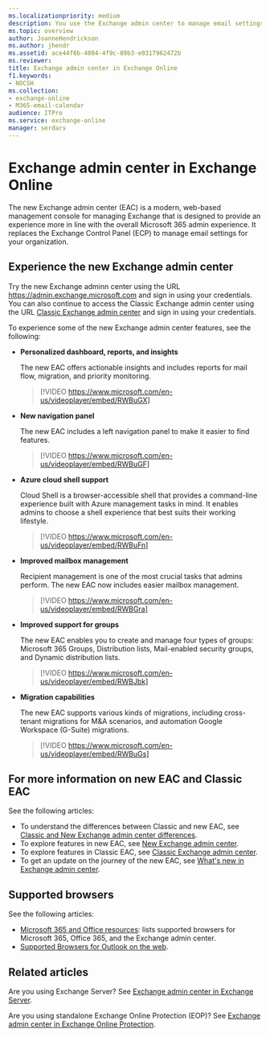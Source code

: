 ```yaml
---
ms.localizationpriority: medium
description: You use the Exchange admin center to manage email settings for your organization.
ms.topic: overview
author: JoanneHendrickson
ms.author: jhendr
ms.assetid: ace44f6b-4084-4f9c-89b3-e0317962472b
ms.reviewer: 
title: Exchange admin center in Exchange Online
f1.keywords:
- NOCSH
ms.collection: 
- exchange-online
- M365-email-calendar
audience: ITPro
ms.service: exchange-online
manager: serdars
---
```

# Exchange admin center in Exchange Online

The new Exchange admin center (EAC) is a modern, web-based management console for managing Exchange that is designed to provide an experience more in line with the overall Microsoft 365 admin experience. It replaces the Exchange Control Panel (ECP) to manage email settings for your organization.

## Experience the new Exchange admin center

Try the new Exchange adminn center using the URL <https://admin.exchange.microsoft.com> and sign in using your credentials. You can also continue to access the Classic Exchange admin center using the URL [Classic Exchange admin center](https://outlook.office365.com/ecp) and sign in using your credentials.

To experience some of the new Exchange admin center features, see the following:

- **Personalized dashboard, reports, and insights**

  The new EAC offers actionable insights and includes reports for mail flow, migration, and priority monitoring. 
  
  > [!VIDEO https://www.microsoft.com/en-us/videoplayer/embed/RWBuGX]  

- **New navigation panel**

  The new EAC includes a left navigation panel to make it easier to find features.
  
  > [!VIDEO https://www.microsoft.com/en-us/videoplayer/embed/RWBuGF]  

- **Azure cloud shell support**

  Cloud Shell is a browser-accessible shell that provides a command-line experience built with Azure management tasks in mind. It enables admins to choose a shell experience that best suits their working lifestyle.
  
  > [!VIDEO https://www.microsoft.com/en-us/videoplayer/embed/RWBuFn]  

- **Improved mailbox management**

  Recipient management is one of the most crucial tasks that admins perform. The new EAC now includes easier mailbox management.
  
  > [!VIDEO https://www.microsoft.com/en-us/videoplayer/embed/RWBGra] 

- **Improved support for groups**

  The new EAC enables you to create and manage four types of groups: Microsoft 365 Groups, Distribution lists, Mail-enabled security groups, and Dynamic distribution lists.
  
  > [!VIDEO https://www.microsoft.com/en-us/videoplayer/embed/RWBJbk]  

- **Migration capabilities**

  The new EAC supports various kinds of migrations, including cross-tenant migrations for M&A scenarios, and automation Google Workspace (G-Suite) migrations. 
  
  > [!VIDEO https://www.microsoft.com/en-us/videoplayer/embed/RWBuGs]  

## For more information on new EAC and Classic EAC

See the following articles:

- To understand the differences between Classic and new EAC, see [Classic and New Exchange admin center differences](/exchange/changes-in-exchange-admin-center).
- To explore features in new EAC, see [New Exchange admin center](features-in-new-eac.md).
- To explore features in Classic EAC, see [Classic Exchange admin center](features-in-classic-eac.md).
- To get an update on the journey of the new EAC, see [What's new in Exchange admin center](/exchange/whats-new).

## Supported browsers

See the following articles:

- [Microsoft 365 and Office resources](https://www.microsoft.com/microsoft-365/microsoft-365-and-office-resources): lists supported browsers for Microsoft 365, Office 365, and the Exchange admin center.
- [Supported Browsers for Outlook on the web](https://support.microsoft.com/office/c89774d6-0722-4c93-a547-ef45e693e006).

## Related articles

Are you using Exchange Server? See [Exchange admin center in Exchange Server](/exchange/architecture/client-access/exchange-admin-center).

Are you using standalone Exchange Online Protection (EOP)? See [Exchange admin center in Exchange Online Protection](/exchange/standalone-eop/exchange-admin-center-eop).
